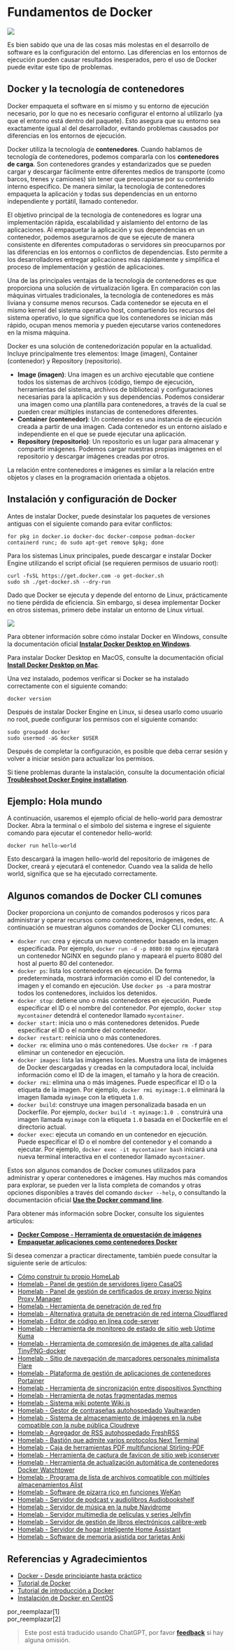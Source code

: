 # Fundamentos de Docker

![](https://f004.backblazeb2.com/file/wiki-media/img/20210116153041.png)

Es bien sabido que una de las cosas más molestas en el desarrollo de software es la configuración del entorno. Las diferencias en los entornos de ejecución pueden causar resultados inesperados, pero el uso de Docker puede evitar este tipo de problemas.

## Docker y la tecnología de contenedores

Docker empaqueta el software en sí mismo y su entorno de ejecución necesario, por lo que no es necesario configurar el entorno al utilizarlo (ya que el entorno está dentro del paquete). Esto asegura que su entorno sea exactamente igual al del desarrollador, evitando problemas causados por diferencias en los entornos de ejecución.

Docker utiliza la tecnología de **contenedores**. Cuando hablamos de tecnología de contenedores, podemos compararla con los **contenedores de carga**. Son contenedores grandes y estandarizados que se pueden cargar y descargar fácilmente entre diferentes medios de transporte (como barcos, trenes y camiones) sin tener que preocuparse por su contenido interno específico. De manera similar, la tecnología de contenedores empaqueta la aplicación y todas sus dependencias en un entorno independiente y portátil, llamado contenedor.

El objetivo principal de la tecnología de contenedores es lograr una implementación rápida, escalabilidad y aislamiento del entorno de las aplicaciones. Al empaquetar la aplicación y sus dependencias en un contenedor, podemos asegurarnos de que se ejecute de manera consistente en diferentes computadoras o servidores sin preocuparnos por las diferencias en los entornos o conflictos de dependencias. Esto permite a los desarrolladores entregar aplicaciones más rápidamente y simplifica el proceso de implementación y gestión de aplicaciones.

Una de las principales ventajas de la tecnología de contenedores es que proporciona una solución de virtualización ligera. En comparación con las máquinas virtuales tradicionales, la tecnología de contenedores es más liviana y consume menos recursos. Cada contenedor se ejecuta en el mismo kernel del sistema operativo host, compartiendo los recursos del sistema operativo, lo que significa que los contenedores se inician más rápido, ocupan menos memoria y pueden ejecutarse varios contenedores en la misma máquina.

Docker es una solución de contenedorización popular en la actualidad. Incluye principalmente tres elementos: Image (imagen), Container (contenedor) y Repository (repositorio).

- **Image (imagen)**: Una imagen es un archivo ejecutable que contiene todos los sistemas de archivos (código, tiempo de ejecución, herramientas del sistema, archivos de biblioteca) y configuraciones necesarias para la aplicación y sus dependencias. Podemos considerar una imagen como una plantilla para contenedores, a través de la cual se pueden crear múltiples instancias de contenedores diferentes.
- **Container (contenedor)**: Un contenedor es una instancia de ejecución creada a partir de una imagen. Cada contenedor es un entorno aislado e independiente en el que se puede ejecutar una aplicación.
- **Repository (repositorio)**: Un repositorio es un lugar para almacenar y compartir imágenes. Podemos cargar nuestras propias imágenes en el repositorio y descargar imágenes creadas por otros.

La relación entre contenedores e imágenes es similar a la relación entre objetos y clases en la programación orientada a objetos.

## Instalación y configuración de Docker

Antes de instalar Docker, puede desinstalar los paquetes de versiones antiguas con el siguiente comando para evitar conflictos:

```shell
for pkg in docker.io docker-doc docker-compose podman-docker containerd runc; do sudo apt-get remove $pkg; done
```

Para los sistemas Linux principales, puede descargar e instalar Docker Engine utilizando el script oficial (se requieren permisos de usuario root):

```shell
curl -fsSL https://get.docker.com -o get-docker.sh
sudo sh ./get-docker.sh --dry-run
```

Dado que Docker se ejecuta y depende del entorno de Linux, prácticamente no tiene pérdida de eficiencia. Sin embargo, si desea implementar Docker en otros sistemas, primero debe instalar un entorno de Linux virtual.

![](https://f004.backblazeb2.com/file/wiki-media/img/20230708005714.png)

Para obtener información sobre cómo instalar Docker en Windows, consulte la documentación oficial [**Instalar Docker Desktop en Windows**](https://docs.docker.com/desktop/install/windows-install/).

Para instalar Docker Desktop en MacOS, consulte la documentación oficial [**Install Docker Desktop on Mac**](https://docs.docker.com/desktop/install/mac-install/).

Una vez instalado, podemos verificar si Docker se ha instalado correctamente con el siguiente comando:

```shell
docker version
```

Después de instalar Docker Engine en Linux, si desea usarlo como usuario no root, puede configurar los permisos con el siguiente comando:

```shell
sudo groupadd docker
sudo usermod -aG docker $USER
```

Después de completar la configuración, es posible que deba cerrar sesión y volver a iniciar sesión para actualizar los permisos.

Si tiene problemas durante la instalación, consulte la documentación oficial [**Troubleshoot Docker Engine installation**](https://docs.docker.com/engine/install/troubleshoot/).

## Ejemplo: Hola mundo

A continuación, usaremos el ejemplo oficial de hello-world para demostrar Docker. Abra la terminal o el símbolo del sistema e ingrese el siguiente comando para ejecutar el contenedor hello-world:

```shell
docker run hello-world
```

Esto descargará la imagen hello-world del repositorio de imágenes de Docker, creará y ejecutará el contenedor. Cuando vea la salida de hello world, significa que se ha ejecutado correctamente.

## Algunos comandos de Docker CLI comunes

Docker proporciona un conjunto de comandos poderosos y ricos para administrar y operar recursos como contenedores, imágenes, redes, etc. A continuación se muestran algunos comandos de Docker CLI comunes:

- `docker run`: crea y ejecuta un nuevo contenedor basado en la imagen especificada. Por ejemplo, `docker run -d -p 8080:80 nginx` ejecutará un contenedor NGINX en segundo plano y mapeará el puerto 8080 del host al puerto 80 del contenedor.
- `docker ps`: lista los contenedores en ejecución. De forma predeterminada, mostrará información como el ID del contenedor, la imagen y el comando en ejecución. Use `docker ps -a` para mostrar todos los contenedores, incluidos los detenidos.
- `docker stop`: detiene uno o más contenedores en ejecución. Puede especificar el ID o el nombre del contenedor. Por ejemplo, `docker stop mycontainer` detendrá el contenedor llamado `mycontainer`.
- `docker start`: inicia uno o más contenedores detenidos. Puede especificar el ID o el nombre del contenedor.
- `docker restart`: reinicia uno o más contenedores.
- `docker rm`: elimina uno o más contenedores. Use `docker rm -f` para eliminar un contenedor en ejecución.
- `docker images`: lista las imágenes locales. Muestra una lista de imágenes de Docker descargadas y creadas en la computadora local, incluida información como el ID de la imagen, el tamaño y la hora de creación.
- `docker rmi`: elimina una o más imágenes. Puede especificar el ID o la etiqueta de la imagen. Por ejemplo, `docker rmi myimage:1.0` eliminará la imagen llamada `myimage` con la etiqueta `1.0`.
- `docker build`: construye una imagen personalizada basada en un Dockerfile. Por ejemplo, `docker build -t myimage:1.0 .` construirá una imagen llamada `myimage` con la etiqueta `1.0` basada en el Dockerfile en el directorio actual.
- `docker exec`: ejecuta un comando en un contenedor en ejecución. Puede especificar el ID o el nombre del contenedor y el comando a ejecutar. Por ejemplo, `docker exec -it mycontainer bash` iniciará una nueva terminal interactiva en el contenedor llamado `mycontainer`.

Estos son algunos comandos de Docker comunes utilizados para administrar y operar contenedores e imágenes. Hay muchos más comandos para explorar, se pueden ver la lista completa de comandos y otras opciones disponibles a través del comando `docker --help`, o consultando la documentación oficial [**Use the Docker command line**](https://docs.docker.com/engine/reference/commandline/cli/).

Para obtener más información sobre Docker, consulte los siguientes artículos:

- [**Docker Compose - Herramienta de orquestación de imágenes**](https://wiki-power.com/es/DockerCompose-%E9%95%9C%E5%83%8F%E7%BC%96%E6%8E%92%E5%B7%A5%E5%85%B7/)
- [**Empaquetar aplicaciones como contenedores Docker**](https://wiki-power.com/es/%E5%B0%86%E5%BA%94%E7%94%A8%E5%B0%81%E8%A3%85%E4%B8%BADocker%E5%AE%B9%E5%99%A8/)

Si desea comenzar a practicar directamente, también puede consultar la siguiente serie de artículos:

- [Cómo construir tu propio HomeLab](https://wiki-power.com/es/Construyendo-tu-propio-HomeLab)
- [Homelab - Panel de gestión de servidores ligero CasaOS](https://wiki-power.com/es/Homelab-Panel-de-gestión-de-servidores-ligero-CasaOS)
- [Homelab - Panel de gestión de certificados de proxy inverso Nginx Proxy Manager](https://wiki-power.com/es/Homelab-Panel-de-gestión-de-certificados-de-proxy-inverso-Nginx-Proxy-Manager)
- [Homelab - Herramienta de penetración de red frp](https://wiki-power.com/es/Homelab-Herramienta-de-penetración-de-red-frp)
- [Homelab - Alternativa gratuita de penetración de red interna Cloudflared](https://wiki-power.com/es/Homelab-Alternativa-gratuita-de-penetración-de-red-interna-Cloudflared)
- [Homelab - Editor de código en línea code-server](https://wiki-power.com/es/Homelab-Editor-de-código-en-línea-code-server)
- [Homelab - Herramienta de monitoreo de estado de sitio web Uptime Kuma](https://wiki-power.com/es/Homelab-Herramienta-de-monitoreo-de-estado-de-sitio-web-Uptime-Kuma)
- [Homelab - Herramienta de compresión de imágenes de alta calidad TinyPNG-docker](https://wiki-power.com/es/Homelab-Herramienta-de-compresión-de-imágenes-de-alta-calidad-TinyPNG-docker)
- [Homelab - Sitio de navegación de marcadores personales minimalista Flare](https://wiki-power.com/es/Homelab-Sitio-de-navegación-de-marcadores-personales-minimalista-Flare)
- [Homelab - Plataforma de gestión de aplicaciones de contenedores Portainer](https://wiki-power.com/es/Homelab-Plataforma-de-gestión-de-aplicaciones-de-contenedores-Portainer)
- [Homelab - Herramienta de sincronización entre dispositivos Syncthing](https://wiki-power.com/es/Homelab-Herramienta-de-sincronización-entre-dispositivos-Syncthing)
- [Homelab - Herramienta de notas fragmentadas memos](https://wiki-power.com/es/Homelab-Herramienta-de-notas-fragmentadas-memos)
- [Homelab - Sistema wiki potente Wiki.js](https://wiki-power.com/es/Homelab-Sistema-wiki-potente-Wiki.js)
- [Homelab - Gestor de contraseñas autohospedado Vaultwarden](https://wiki-power.com/es/Homelab-Gestor-de-contraseñas-autohospedado-Vaultwarden)
- [Homelab - Sistema de almacenamiento de imágenes en la nube compatible con la nube pública Cloudreve](https://wiki-power.com/es/Homelab-Sistema-de-almacenamiento-de-imágenes-en-la-nube-compatible-con-la-nube-pública-Cloudreve)
- [Homelab - Agregador de RSS autohospedado FreshRSS](https://wiki-power.com/es/Homelab-Agregador-de-RSS-autohospedado-FreshRSS)
- [Homelab - Bastión que admite varios protocolos Next Terminal](https://wiki-power.com/es/Homelab-Bastión-que-admite-varios-protocolos-Next-Terminal)
- [Homelab - Caja de herramientas PDF multifuncional Stirling-PDF](https://wiki-power.com/es/Homelab-Caja-de-herramientas-PDF-multifuncional-Stirling-PDF)
- [Homelab - Herramienta de captura de favicon de sitio web iconserver](https://wiki-power.com/es/Homelab-Herramienta-de-captura-de-favicon-de-sitio-web-iconserver)
- [Homelab - Herramienta de actualización automática de contenedores Docker Watchtower](https://wiki-power.com/es/Homelab-Herramienta-de-actualización-automática-de-contenedores-Docker-Watchtower)
- [Homelab - Programa de lista de archivos compatible con múltiples almacenamientos Alist](https://wiki-power.com/es/Homelab-Programa-de-lista-de-archivos-compatible-con-múltiples-almacenamientos-Alist)
- [Homelab - Software de pizarra rico en funciones WeKan](https://wiki-power.com/es/Homelab-Software-de-pizarra-rico-en-funciones-WeKan)
- [Homelab - Servidor de podcast y audiolibros Audiobookshelf](https://wiki-power.com/es/Homelab-Servidor-de-podcast-y-audiolibros-Audiobookshelf)
- [Homelab - Servidor de música en la nube Navidrome](https://wiki-power.com/es/Homelab-Servidor-de-música-en-la-nube-Navidrome)
- [Homelab - Servidor multimedia de películas y series Jellyfin](https://wiki-power.com/es/Homelab-Servidor-multimedia-de-películas-y-series-Jellyfin)
- [Homelab - Servidor de gestión de libros electrónicos calibre-web](https://wiki-power.com/es/Homelab-Servidor-de-gestión-de-libros-electrónicos-calibre-web)
- [Homelab - Servidor de hogar inteligente Home Assistant](https://wiki-power.com/es/Homelab-Servidor-de-hogar-inteligente-Home-Assistant)
- [Homelab - Software de memoria asistida por tarjetas Anki](https://wiki-power.com/es/Homelab-Software-de-memoria-asistida-por-tarjetas-Anki)

## Referencias y Agradecimientos

- [Docker - Desde principiante hasta práctico](https://yeasy.gitbook.io/docker_practice/)
- [Tutorial de Docker](https://www.runoob.com/docker/docker-tutorial.html)
- [Tutorial de introducción a Docker](http://www.ruanyifeng.com/blog/2018/02/docker-tutorial.html)
- [Instalación de Docker en CentOS](https://wiki-power.com/es/unlist/CentOS%E5%AE%89%E8%A3%85Docker)

por_reemplazar[1]  
por_reemplazar[2]

> Este post está traducido usando ChatGPT, por favor [**feedback**](https://github.com/linyuxuanlin/Wiki_MkDocs/issues/new) si hay alguna omisión.